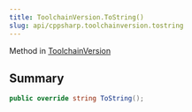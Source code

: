 ```yaml
---
title: ToolchainVersion.ToString()
slug: api/cppsharp.toolchainversion.tostring
---
```

Method in [ToolchainVersion](/api/cppsharp/toolchainversion)

## Summary



```csharp
public override string ToString();
```

